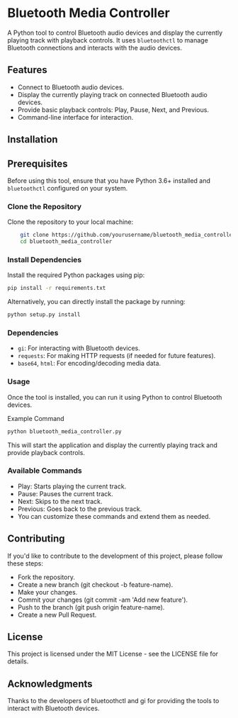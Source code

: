 # Bluetooth Media Controller

A Python tool to control Bluetooth audio devices and display the currently playing track with playback controls. It uses `bluetoothctl` to manage Bluetooth connections and interacts with the audio devices.

## Features

- Connect to Bluetooth audio devices.
- Display the currently playing track on connected Bluetooth audio devices.
- Provide basic playback controls: Play, Pause, Next, and Previous.
- Command-line interface for interaction.

## Installation

## Prerequisites

Before using this tool, ensure that you have Python 3.6+ installed and `bluetoothctl` configured on your system.

### Clone the Repository

Clone the repository to your local machine:

```bash
    git clone https://github.com/yourusername/bluetooth_media_controller.git
    cd bluetooth_media_controller
```


### Install Dependencies
Install the required Python packages using pip:

```bash
pip install -r requirements.txt
```
Alternatively, you can directly install the package by running:
```bash
python setup.py install
```

### Dependencies
- `gi`: For interacting with Bluetooth devices.
- `requests`: For making HTTP requests (if needed for future features).
- `base64`, `html`: For encoding/decoding media data.


### Usage
Once the tool is installed, you can run it using Python to control Bluetooth devices.

Example Command
```bash
python bluetooth_media_controller.py
```

This will start the application and display the currently playing track and provide playback controls.


### Available Commands
- Play: Starts playing the current track.
- Pause: Pauses the current track.
- Next: Skips to the next track.
- Previous: Goes back to the previous track.
- You can customize these commands and extend them as needed.

## Contributing
If you'd like to contribute to the development of this project, please follow these steps:

- Fork the repository.
- Create a new branch (git checkout -b feature-name).
- Make your changes.
- Commit your changes (git commit -am 'Add new feature').
- Push to the branch (git push origin feature-name).
- Create a new Pull Request.

## License
This project is licensed under the MIT License - see the LICENSE file for details.

## Acknowledgments
Thanks to the developers of bluetoothctl and gi for providing the tools to interact with Bluetooth devices.

